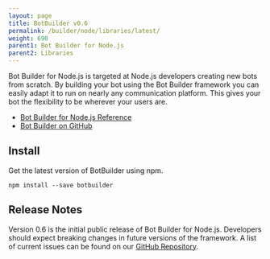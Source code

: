 ```yaml
---
layout: page
title: BotBuilder v0.6
permalink: /builder/node/libraries/latest/
weight: 690
parent1: Bot Builder for Node.js
parent2: Libraries
---
```



Bot Builder for Node.js is targeted at Node.js developers creating new bots from scratch. By building your bot using the Bot Builder framework you can easily adapt it to run on nearly any communication platform. This gives your bot the flexibility to be wherever your users are.

* [Bot Builder for Node.js Reference](/sdkreference/nodejs/modules/_botbuilder_d_.html)
* [Bot Builder on GitHub](https://github.com/Microsoft/BotBuilder)

## Install
Get the latest version of BotBuilder using npm.

    npm install --save botbuilder

## Release Notes
Version 0.6 is the initial public release of Bot Builder for Node.js. Developers should expect breaking changes in future versions of the framework. A list of current issues can be found on our [GitHub Repository](https://github.com/Microsoft/BotBuilder/issues).